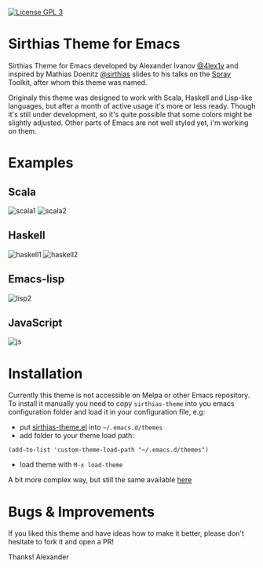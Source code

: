 [![License GPL 3][badge-license]](http://www.gnu.org/licenses/gpl-3.0.txt)

Sirthias Theme for Emacs
==============

Sirthias Theme for Emacs developed by Alexander Ivanov [@4lex1v](https://twitter.com/4lex1v) and inspired by Mathias Doenitz [@sirthias](https://twitter.com/sirthias) slides to his talks on the [Spray](http://spray.io) Toolkit, after whom this theme was named.

Originaly this theme was designed to work with Scala, Haskell and Lisp-like languages, but after a month of active usage it's more or less ready. Though it's still under development, so it's quite possible that some colors might be slightly adjusted. Other parts of Emacs are not well styled yet, i'm working on them.

Examples
==============

Scala
---
![scala1](https://cloud.githubusercontent.com/assets/1001122/5550800/3f209416-8bc0-11e4-91ab-a21d0e1b77ed.png)
![scala2](https://cloud.githubusercontent.com/assets/1001122/5550807/5e335ef6-8bc0-11e4-9f41-30315e3fbaeb.png)

Haskell
---
![haskell1](https://cloud.githubusercontent.com/assets/1001122/5550809/6687dc8a-8bc0-11e4-8afb-df741d7469c7.png)
![haskell2](https://cloud.githubusercontent.com/assets/1001122/5550813/77b8a4da-8bc0-11e4-9155-d838a51c0ef5.png)

Emacs-lisp
---
![lisp2](https://cloud.githubusercontent.com/assets/1001122/5550816/80e09d60-8bc0-11e4-87a6-70d2d8afae87.png)

JavaScript
---
![js](https://cloud.githubusercontent.com/assets/1001122/5550818/8c1a2548-8bc0-11e4-9608-5a5b840fcfac.png)

Installation
==============

Currently this theme is not accessible on Melpa or other Emacs repository. To install it manually you need to copy `sirthias-theme` into you emacs configuration folder and load it in your configuration file, e.g:

- put [sirthias-theme.el](https://github.com/4lex1v/sirthias-theme/blob/master/sirthias-theme.el) into `~/.emacs.d/themes`
- add folder to your theme load path:
```elisp
(add-to-list 'custom-theme-load-path "~/.emacs.d/themes")
```
- load theme with `M-x load-theme`

A bit more complex way, but still the same available [here](https://github.com/4lex1v/emacs/blob/master/configs/ui.el)

Bugs & Improvements
==============

If you liked this theme and have ideas how to make it better, please don't hesitate to fork it and open a PR!

Thanks!
Alexander

[badge-license]: https://img.shields.io/badge/license-GPL_3-green.svg
